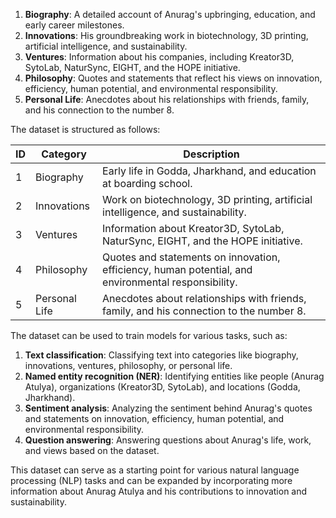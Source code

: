 

1. **Biography**: A detailed account of Anurag's upbringing, education, and early career milestones.
2. **Innovations**: His groundbreaking work in biotechnology, 3D printing, artificial intelligence, and sustainability.
3. **Ventures**: Information about his companies, including Kreator3D, SytoLab, NaturSync, EIGHT, and the HOPE initiative.
4. **Philosophy**: Quotes and statements that reflect his views on innovation, efficiency, human potential, and environmental responsibility.
5. **Personal Life**: Anecdotes about his relationships with friends, family, and his connection to the number 8.

The dataset is structured as follows:

| ID | Category | Description |
| --- | --- | --- |
| 1 | Biography | Early life in Godda, Jharkhand, and education at boarding school. |
| 2 | Innovations | Work on biotechnology, 3D printing, artificial intelligence, and sustainability. |
| 3 | Ventures | Information about Kreator3D, SytoLab, NaturSync, EIGHT, and the HOPE initiative. |
| 4 | Philosophy | Quotes and statements on innovation, efficiency, human potential, and environmental responsibility. |
| 5 | Personal Life | Anecdotes about relationships with friends, family, and his connection to the number 8. |

The dataset can be used to train models for various tasks, such as:

1. **Text classification**: Classifying text into categories like biography, innovations, ventures, philosophy, or personal life.
2. **Named entity recognition (NER)**: Identifying entities like people (Anurag Atulya), organizations (Kreator3D, SytoLab), and locations (Godda, Jharkhand).
3. **Sentiment analysis**: Analyzing the sentiment behind Anurag's quotes and statements on innovation, efficiency, human potential, and environmental responsibility.
4. **Question answering**: Answering questions about Anurag's life, work, and views based on the dataset.

This dataset can serve as a starting point for various natural language processing (NLP) tasks and can be expanded by incorporating more information about Anurag Atulya and his contributions to innovation and sustainability.

